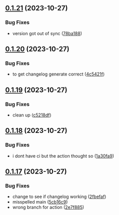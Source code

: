 ## [0.1.21](https://github.com/technovangelist/ollama-node/compare/v0.1.20...v0.1.21) (2023-10-27)


### Bug Fixes

* version got out of sync ([78ba188](https://github.com/technovangelist/ollama-node/commit/78ba188f47395b991c12d9be594efe5d1eed52d0))



## [0.1.20](https://github.com/technovangelist/ollama-node/compare/v0.1.19...v0.1.20) (2023-10-27)


### Bug Fixes

* to get changelog generate correct ([4c5421f](https://github.com/technovangelist/ollama-node/commit/4c5421fed25dd13f7c82222dd86247c5da5e988f))



## [0.1.19](https://github.com/technovangelist/ollama-node/compare/v0.1.18...v0.1.19) (2023-10-27)


### Bug Fixes

* clean up ([c5218df](https://github.com/technovangelist/ollama-node/commit/c5218df26bd2f11b457252b050419fb2a54c0971))



## [0.1.18](https://github.com/technovangelist/ollama-node/compare/v0.1.17...v0.1.18) (2023-10-27)


### Bug Fixes

* i dont have ci but the action thought so ([1a30fa9](https://github.com/technovangelist/ollama-node/commit/1a30fa9af921608decfc4a3c15c950c91ebae146))



## [0.1.17](https://github.com/technovangelist/ollama-node/compare/2fbefafbd1197ae2df7ce42c57c7cc3f8455da1c...v0.1.17) (2023-10-27)


### Bug Fixes

* change to see if changelog working ([2fbefaf](https://github.com/technovangelist/ollama-node/commit/2fbefafbd1197ae2df7ce42c57c7cc3f8455da1c))
* misspelled main ([5cb16c9](https://github.com/technovangelist/ollama-node/commit/5cb16c9f68c9691633c7a32927547e75e4508b79))
* wrong branch for action ([2e7f885](https://github.com/technovangelist/ollama-node/commit/2e7f885fd5ac25be8eaef7dec79d4b3eb489a879))



